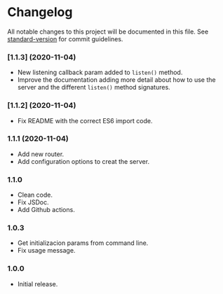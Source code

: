 # Changelog

All notable changes to this project will be documented in this file. See [standard-version](https://github.com/conventional-changelog/standard-version) for commit guidelines.

### [1.1.3] (2020-11-04)
- New listening callback param added to `listen()` method.
- Improve the documentation adding more detail about how to use the server and the different `listen()` method signatures.

### [1.1.2] (2020-11-04)
- Fix README with the correct ES6 import code.

### 1.1.1 (2020-11-04)
- Add new router.
- Add configuration options to creat the server.

### 1.1.0
- Clean code.
- Fix JSDoc.
- Add Github actions.

### 1.0.3
- Get initializacion params from command line.
- Fix usage message.

### 1.0.0
- Initial release.
